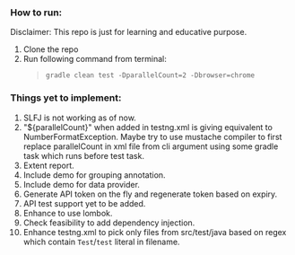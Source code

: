 ### How to run:
Disclaimer: This repo is just for learning and educative purpose.

1. Clone the repo
2. Run following command from terminal: 
    > `gradle clean test -DparallelCount=2 -Dbrowser=chrome`

### Things yet to implement:
1. SLFJ is not working as of now.
2. "${parallelCount}" when added in testng.xml is giving equivalent to NumberFormatException. Maybe try to use mustache compiler to first replace parallelCount in xml file from cli argument using some gradle task which runs before test task.
3. Extent report.
4. Include demo for grouping annotation.
5. Include demo for data provider.
6. Generate API token on the fly and regenerate token based on expiry.
7. API test support yet to be added.
8. Enhance to use lombok.
9. Check feasibility to add dependency injection.
10. Enhance testng.xml to pick only files from src/test/java based on regex which contain `Test`/`test` literal in filename.